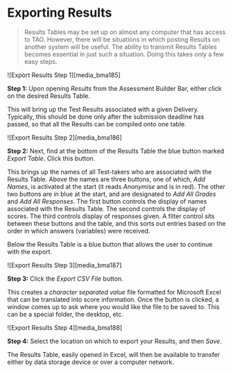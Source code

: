 # Exporting Results

>Results Tables may be set up on almost any computer that has access to TAO. However, there will be situations in which posting Results on another system will be useful. The ability to transmit Results Tables becomes essential in just such a situation. Doing this takes only a few easy steps.

![Export Results Step 1][media_bma185]

**Step 1:** Upon opening *Results* from the Assessment Builder Bar, either click on the desired Results Table. 

This will bring up the Test Results associated with a given Delivery. Typically, this should be done only after the submission deadline has passed, so that all the Results can be compiled onto one table.

![Export Results Step 2][media_bma186]

**Step 2:** Next, find at the bottom of the Results Table the blue button marked *Export Table*. Click this button.

This brings up the names of all Test-takers who are associated with the Results Table. Above the names are three buttons, one of which, *Add Names*, is activated at the start (it reads *Anonymise* and is in red). The other two buttons are in blue at the start, and are designated to *Add All Grades* and *Add All Responses*. The first button controls the display of names associated with the Results Table. The second controls the display of scores. The third controls display of responses given. A filter control sits between these buttons and the table, and this sorts out entries based on the order in which answers (variables) were received.

Below the Results Table is a blue button that allows the user to continue with the export.

![Export Results Step 3][media_bma187]

**Step 3:** Click the *Export CSV File* button.

This creates a *character separated value* file formatted for Microsoft Excel that can be translated into score information. Once the button is clicked, a window comes up to ask where you would like the file to be saved to. This can be a special folder, the desktop, etc.

![Export Results Step 4][media_bma188]

**Step 4:** Select the location on which to export your Results, and then *Save*.

The Results Table, easily opened in Excel, will then be available to transfer either by data storage device or over a computer network. 